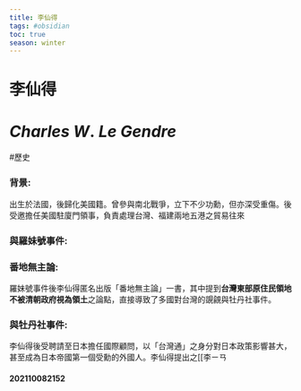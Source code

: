 ```yaml
---
title: 李仙得
tags: #obsidian 
toc: true
season: winter
---
```

# 李仙得
# $Charles\ W.\ Le\  Gendre$
#歷史


### 背景:
出生於法國，後歸化美國籍。曾參與南北戰爭，立下不少功勳，但亦深受重傷。後受邀擔任美國駐廈門領事，負責處理台灣、福建兩地五港之貿易往來

### 與羅妹號事件:
### 番地無主論:
羅妹號事件後李仙得匿名出版「番地無主論」一書，其中提到**台灣東部原住民領地不被清朝政府視為領土**之論點，直接導致了多國對台灣的覬覦與牡丹社事件。

### 與牡丹社事件:
李仙得後受聘請至日本擔任國際顧問，以「台灣通」之身分對日本政策影響甚大，甚至成為日本帝國第一個受勳的外國人。李仙得提出之[[李ㄧㄢ


#### 202110082152